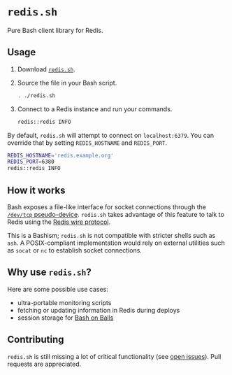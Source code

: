 # `redis.sh`

Pure Bash client library for Redis.

## Usage

1. Download [`redis.sh`](https://github.com/benwebber/redis.sh/raw/master/redis.sh).
2. Source the file in your Bash script.

    ```sh
    . ./redis.sh
    ```

3. Connect to a Redis instance and run your commands.

    ```sh
    redis::redis INFO
    ```

By default, `redis.sh` will attempt to connect on `localhost:6379`. You can override that by setting `REDIS_HOSTNAME` and `REDIS_PORT`.

```sh
REDIS_HOSTNAME='redis.example.org'
REDIS_PORT=6380
redis::redis INFO
```

## How it works

Bash exposes a file-like interface for socket connections through the [`/dev/tcp` pseudo-device](http://www.tldp.org/LDP/abs/html/devref1.html). `redis.sh` takes advantage of this feature to talk to Redis using the [Redis wire protocol](http://redis.io/topics/protocol/).

This is a Bashism; `redis.sh` is not compatible with stricter shells such as `ash`. A POSIX-compliant implementation would rely on external utilities such as `socat` or `nc` to establish socket connections.

## Why use `redis.sh`?

Here are some possible use cases:

* ultra-portable monitoring scripts
* fetching or updating information in Redis during deploys
* session storage for [Bash on Balls](https://github.com/jneen/balls/)

## Contributing

`redis.sh` is still missing a lot of critical functionality (see [open issues](https://github.com/benwebber/redis.sh/issues/)). Pull requests are appreciated.
